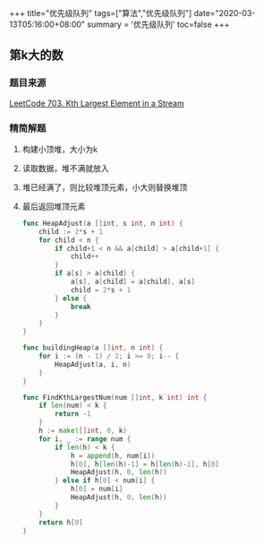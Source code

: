 +++
title="优先级队列"
tags=["算法","优先级队列"]
date="2020-03-13T05:16:00+08:00"
summary = '优先级队列'
toc=false
+++

第k大的数
---------

### 题目来源

[LeetCode 703. Kth Largest Element in a Stream](https://leetcode.com/problems/kth-largest-element-in-a-stream/)

### 精简解题

1.	构建小顶堆，大小为k
2.	读取数据，堆不满就放入
3.	堆已经满了，则比较堆顶元素，小大则替换堆顶
4.	最后返回堆顶元素

	```go
	func HeapAdjust(a []int, s int, n int) {
		child := 2*s + 1
		for child < n {
			if child+1 < n && a[child] > a[child+1] {
				child++
			}
			if a[s] > a[child] {
				a[s], a[child] = a[child], a[s]
				child = 2*s + 1
			} else {
				break
			}
		}
	}

	func buildingHeap(a []int, n int) {
		for i := (n - 1) / 2; i >= 0; i-- {
			HeapAdjust(a, i, n)
		}
	}

	func FindKthLargestNum(num []int, k int) int {
		if len(num) < k {
			return -1
		}
		h := make([]int, 0, k)
		for i, _ := range num {
			if len(h) < k {
				h = append(h, num[i])
				h[0], h[len(h)-1] = h[len(h)-1], h[0]
				HeapAdjust(h, 0, len(h))
			} else if h[0] < num[i] {
				h[0] = num[i]
				HeapAdjust(h, 0, len(h))
			}
		}
		return h[0]
	}
	```

